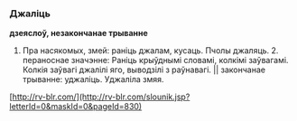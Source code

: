 ### Джаліць
**дзеяслоў, незакончанае трыванне**

1. Пра насякомых, змей: раніць джалам, кусаць. Пчолы джаляць. 2. пераноснае значэнне: Раніць крыўднымі словамі, колкімі заўвагамі. Колкія заўвагі джалілі яго, выводзілі з раўнавагі. || закончанае трыванне: уджаліць. Уджаліла змяя.

<a rel="author">[http://rv-blr.com/](http://rv-blr.com/slounik.jsp?letterId=0&maskId=0&pageId=830)</a>
